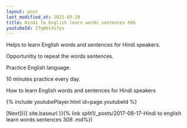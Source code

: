 ```yaml
---
layout: post
last_modified_at: 2021-03-29
title: Hindi to English learn words sentences 606 
youtubeId: 1TqWVsXs7ys
---
```

 
 
Helps to learn English words and sentences for Hindi speakers.

Opportunitiy to repeat the words sentences. 

Practice English language. 
 
10 minutes practice every day. 
 
How to learn English words and sentences for Hindi speakers 
 
{% include youtubePlayer.html id=page.youtubeId %}
 
 
[Next]({{ site.baseurl }}{% link  split1/_posts/2017-08-17-Hindi to english learn words sentences 308 .md%})
 
